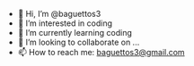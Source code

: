 - 👋 Hi, I’m @baguettos3
- 👀 I’m interested in coding
- 🌱 I’m currently learning coding
- 💞️ I’m looking to collaborate on ...
- 📫 How to reach me: baguettos3@gmail.com

<!---
baguettos3/baguettos3 is a ✨ special ✨ repository because its `README.md` (this file) appears on your GitHub profile.
You can click the Preview link to take a look at your changes.
--->
